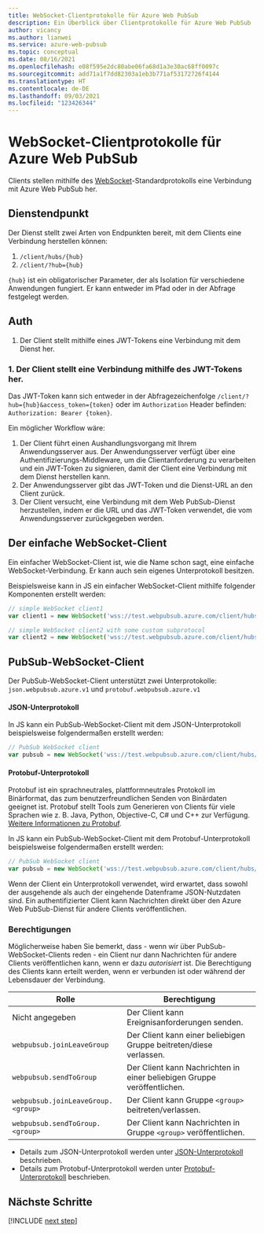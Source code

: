 ```yaml
---
title: WebSocket-Clientprotokolle für Azure Web PubSub
description: Ein Überblick über Clientprotokolle für Azure Web PubSub
author: vicancy
ms.author: lianwei
ms.service: azure-web-pubsub
ms.topic: conceptual
ms.date: 08/16/2021
ms.openlocfilehash: e08f595e2dc80abe06fa68d1a3e30ac68ff0097c
ms.sourcegitcommit: add71a1f7dd82303a1eb3b771af53172726f4144
ms.translationtype: HT
ms.contentlocale: de-DE
ms.lasthandoff: 09/03/2021
ms.locfileid: "123426344"
---
```

#  <a name="websocket-client-protocols-for-azure-web-pubsub"></a>WebSocket-Clientprotokolle für Azure Web PubSub

Clients stellen mithilfe des [WebSocket](https://datatracker.ietf.org/doc/html/rfc6455)-Standardprotokolls eine Verbindung mit Azure Web PubSub her.

## <a name="service-endpoint"></a>Dienstendpunkt
Der Dienst stellt zwei Arten von Endpunkten bereit, mit dem Clients eine Verbindung herstellen können:
1. `/client/hubs/{hub}`
2. `/client/?hub={hub}`

`{hub}` ist ein obligatorischer Parameter, der als Isolation für verschiedene Anwendungen fungiert. Er kann entweder im Pfad oder in der Abfrage festgelegt werden.

## <a name="auth"></a>Auth
1. Der Client stellt mithilfe eines JWT-Tokens eine Verbindung mit dem Dienst her.

### <a name="1-the-client-connects-using-the-jwt-token"></a>1. Der Client stellt eine Verbindung mithilfe des JWT-Tokens her.

Das JWT-Token kann sich entweder in der Abfragezeichenfolge `/client/?hub={hub}&access_token={token}` oder im `Authorization` Header befinden: `Authorization: Bearer {token}`.

Ein möglicher Workflow wäre:
1. Der Client führt einen Aushandlungsvorgang mit Ihrem Anwendungsserver aus. Der Anwendungsserver verfügt über eine Authentifizierungs-Middleware, um die Clientanforderung zu verarbeiten und ein JWT-Token zu signieren, damit der Client eine Verbindung mit dem Dienst herstellen kann.
2. Der Anwendungsserver gibt das JWT-Token und die Dienst-URL an den Client zurück.
3. Der Client versucht, eine Verbindung mit dem Web PubSub-Dienst herzustellen, indem er die URL und das JWT-Token verwendet, die vom Anwendungsserver zurückgegeben werden.

<a name="simple_client"></a>

## <a name="the-simple-websocket-client"></a>Der einfache WebSocket-Client
Ein einfacher WebSocket-Client ist, wie die Name schon sagt, eine einfache WebSocket-Verbindung. Er kann auch sein eigenes Unterprotokoll besitzen. 

Beispielsweise kann in JS ein einfacher WebSocket-Client mithilfe folgender Komponenten erstellt werden:
```js
// simple WebSocket client1
var client1 = new WebSocket('wss://test.webpubsub.azure.com/client/hubs/hub1');

// simple WebSocket client2 with some custom subprotocol
var client2 = new WebSocket('wss://test.webpubsub.azure.com/client/hubs/hub1', 'custom.subprotocol')

```

## <a name="the-pubsub-websocket-client"></a>PubSub-WebSocket-Client

Der PubSub-WebSocket-Client unterstützt zwei Unterprotokolle: `json.webpubsub.azure.v1` und `protobuf.webpubsub.azure.v1`

#### <a name="json-subprotocol"></a>JSON-Unterprotokoll

In JS kann ein PubSub-WebSocket-Client mit dem JSON-Unterprotokoll beispielsweise folgendermaßen erstellt werden:
```js
// PubSub WebSocket client
var pubsub = new WebSocket('wss://test.webpubsub.azure.com/client/hubs/hub1', 'json.webpubsub.azure.v1');
```

#### <a name="protobuf-subprotocol"></a>Protobuf-Unterprotokoll

Protobuf ist ein sprachneutrales, plattformneutrales Protokoll im Binärformat, das zum benutzerfreundlichen Senden von Binärdaten geeignet ist. Protobuf stellt Tools zum Generieren von Clients für viele Sprachen wie z. B. Java, Python, Objective-C, C# und C++ zur Verfügung. [Weitere Informationen zu Protobuf](https://developers.google.com/protocol-buffers).

In JS kann ein PubSub-WebSocket-Client mit dem Protobuf-Unterprotokoll beispielsweise folgendermaßen erstellt werden:
```js
// PubSub WebSocket client
var pubsub = new WebSocket('wss://test.webpubsub.azure.com/client/hubs/hub1', 'protobuf.webpubsub.azure.v1');
```

Wenn der Client ein Unterprotokoll verwendet, wird erwartet, dass sowohl der ausgehende als auch der eingehende Datenframe JSON-Nutzdaten sind. Ein authentifizierter Client kann Nachrichten direkt über den Azure Web PubSub-Dienst für andere Clients veröffentlichen.

### <a name="permissions"></a>Berechtigungen

Möglicherweise haben Sie bemerkt, dass - wenn wir über PubSub-WebSocket-Clients reden - ein Client nur dann Nachrichten für andere Clients veröffentlichen kann, wenn er dazu *autorisiert* ist. Die Berechtigung des Clients kann erteilt werden, wenn er verbunden ist oder während der Lebensdauer der Verbindung.

| Rolle | Berechtigung |
|---|---|
| Nicht angegeben | Der Client kann Ereignisanforderungen senden.
| `webpubsub.joinLeaveGroup` | Der Client kann einer beliebigen Gruppe beitreten/diese verlassen.
| `webpubsub.sendToGroup` | Der Client kann Nachrichten in einer beliebigen Gruppe veröffentlichen.
| `webpubsub.joinLeaveGroup.<group>` | Der Client kann Gruppe `<group>` beitreten/verlassen.
| `webpubsub.sendToGroup.<group>` | Der Client kann Nachrichten in Gruppe `<group>` veröffentlichen.

* Details zum JSON-Unterprotokoll werden unter [JSON-Unterprotokoll](./reference-json-webpubsub-subprotocol.md) beschrieben.
* Details zum Protobuf-Unterprotokoll werden unter [Protobuf-Unterprotokoll](./reference-protobuf-webpubsub-subprotocol.md) beschrieben.

## <a name="next-steps"></a>Nächste Schritte

[!INCLUDE [next step](includes/include-next-step.md)]
